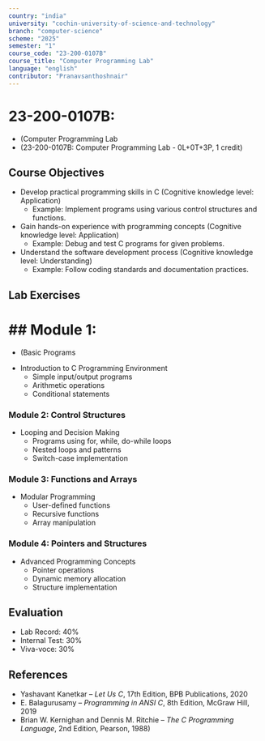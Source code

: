 ```yaml
---
country: "india"
university: "cochin-university-of-science-and-technology"
branch: "computer-science"
scheme: "2025"
semester: "1"
course_code: "23-200-0107B"
course_title: "Computer Programming Lab"
language: "english"
contributor: "Pranavsanthoshnair"
---
```


# 23-200-0107B: 
  - (Computer Programming Lab
  - (23-200-0107B: Computer Programming Lab - 0L+0T+3P, 1 credit)
## Course Objectives

* Develop practical programming skills in C (Cognitive knowledge level: Application)
    - Example: Implement programs using various control structures and functions.
* Gain hands-on experience with programming concepts (Cognitive knowledge level: Application)
    - Example: Debug and test C programs for given problems.
* Understand the software development process (Cognitive knowledge level: Understanding)
    - Example: Follow coding standards and documentation practices.

## Lab Exercises

# ## Module 1: 
  - (Basic Programs

* Introduction to C Programming Environment
  - Simple input/output programs
  - Arithmetic operations
  - Conditional statements

### Module 2: Control Structures
* Looping and Decision Making
  - Programs using for, while, do-while loops
  - Nested loops and patterns
  - Switch-case implementation

### Module 3: Functions and Arrays
* Modular Programming
  - User-defined functions
  - Recursive functions
  - Array manipulation

### Module 4: Pointers and Structures
* Advanced Programming Concepts
  - Pointer operations
  - Dynamic memory allocation
  - Structure implementation

## Evaluation
* Lab Record: 40%
* Internal Test: 30%
* Viva-voce: 30%

## References

* Yashavant Kanetkar – *Let Us C*, 17th Edition, BPB Publications, 2020
* E. Balagurusamy – *Programming in ANSI C*, 8th Edition, McGraw Hill, 2019
* Brian W. Kernighan and Dennis M. Ritchie – *The C Programming Language*, 2nd Edition, Pearson, 1988)
